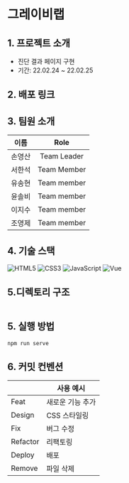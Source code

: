 # 그레이비랩

## 1. 프로젝트 소개

- 진단 결과 페이지 구현
- 기간: 22.02.24 ~ 22.02.25

## 2. 배포 링크



## 3. 팀원 소개

|  이름  |    Role     |
| :----: | :---------: |
| 손영산 | Team Leader |
| 서한석 | Team Member |
| 유송현 | Team member |
| 윤솔비 | Team member |
| 이지수 | Team member |
| 조영제 | Team member |

## 4. 기술 스택

![HTML5](https://img.shields.io/badge/html5-%23E34F26.svg?style=for-the-badge&logo=html5&logoColor=white)
![CSS3](https://img.shields.io/badge/css3-%231572B6.svg?style=for-the-badge&logo=css3&logoColor=white)
![JavaScript](https://img.shields.io/badge/javascript-%23323330.svg?style=for-the-badge&logo=javascript&logoColor=%23F7DF1E)
![Vue](https://img.shields.io/badge/vue.js-4FC08D?style=for-the-badge&logo=vue.js&logoColor=white)
<br/>

## 5.디렉토리 구조

```bash


```

## 5. 실행 방법

```
npm run serve
```

## 6. 커밋 컨벤션

|          | 사용 예시        |
| -------- | ---------------- |
| Feat     | 새로운 기능 추가 |
| Design   | CSS 스타일링     |
| Fix      | 버그 수정        |
| Refactor | 리팩토링         |
| Deploy   | 배포            |
| Remove   | 파일 삭제        |
